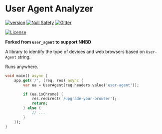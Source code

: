 # User Agent Analyzer

[![version](https://img.shields.io/badge/pub-v3.0.1-brightgreen)](https://pub.dartlang.org/packages/user_agent_analyzer)
[![Null Safety](https://img.shields.io/badge/null-safety-brightgreen)](https://dart.dev/null-safety)
[![Gitter](https://img.shields.io/gitter/room/angel_dart/discussion)](https://gitter.im/angel_dart/discussion)

[![License](https://img.shields.io/github/license/dukefirehawk/angel)](https://github.com/dukefirehawk/angel/tree/angel3/packages/user_agent/user_agent/LICENSE)

**Forked from `user_agent` to support NNBD**

A library to identify the type of devices and web browsers based on `User-Agent` string.

Runs anywhere.

```dart
void main() async {
    app.get('/', (req, res) async {
        var ua = UserAgent(req.headers.value('user-agent'));

        if (ua.isChrome) {
            res.redirect('/upgrade-your-browser');
            return;
        } else {
            // ...
        }
    });
}
```
